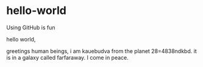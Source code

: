# hello-world
Using GitHub is fun

hello world, 

greetings human beings, i am kauebudva from the planet 28=4838ndkbd. it is in a galaxy called farfaraway. I come in peace.
